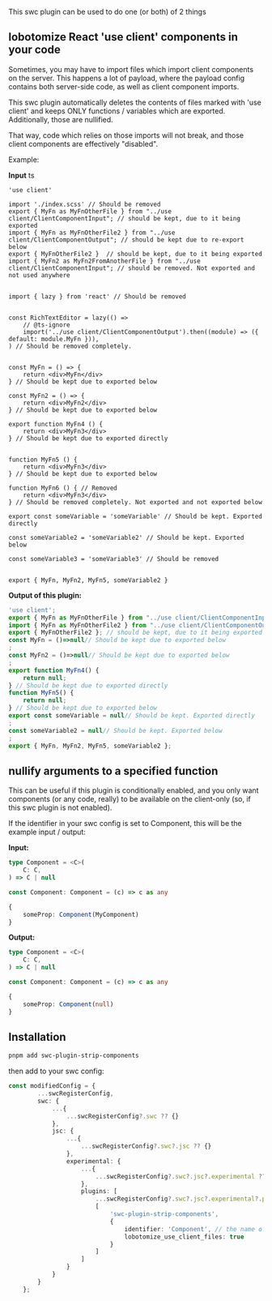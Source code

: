 This swc plugin can be used to do one (or both) of 2 things

## lobotomize React 'use client' components in your code

Sometimes, you may have to import files which import client components on the server. This happens a lot of payload, where the payload config contains both server-side code, as well as client component imports.

This swc plugin automatically deletes the contents of files marked with 'use client' and keeps ONLY functions / variables which are exported. Additionally, those are nullified.

That way, code which relies on those imports will not break, and those client components are effectively "disabled".

Example:

**Input**
ts
```
'use client'

import './index.scss' // Should be removed
export { MyFn as MyFnOtherFile } from "../use client/ClientComponentInput"; // should be kept, due to it being exported
import { MyFn as MyFnOtherFile2 } from "../use client/ClientComponentOutput"; // should be kept due to re-export below
export { MyFnOtherFile2 }  // should be kept, due to it being exported
import { MyFn2 as MyFn2FromAnotherFile } from "../use client/ClientComponentInput"; // should be removed. Not exported and not used anywhere


import { lazy } from 'react' // Should be removed


const RichTextEditor = lazy(() =>
    // @ts-ignore
    import('../use client/ClientComponentOutput').then((module) => ({ default: module.MyFn })),
) // Should be removed completely.


const MyFn = () => {
    return <div>MyFn</div>
} // Should be kept due to exported below

const MyFn2 = () => {
    return <div>MyFn2</div>
} // Should be kept due to exported below

export function MyFn4 () {
    return <div>MyFn3</div>
} // Should be kept due to exported directly


function MyFn5 () {
    return <div>MyFn3</div>
} // Should be kept due to exported below

function MyFn6 () { // Removed
    return <div>MyFn3</div>
} // Should be removed completely. Not exported and not exported below

export const someVariable = 'someVariable' // Should be kept. Exported directly

const someVariable2 = 'someVariable2' // Should be kept. Exported below

const someVariable3 = 'someVariable3' // Should be removed


export { MyFn, MyFn2, MyFn5, someVariable2 }
```

**Output of this plugin:**
```ts
'use client';
export { MyFn as MyFnOtherFile } from "../use client/ClientComponentInput"; // should be kept, due to it being exported
import { MyFn as MyFnOtherFile2 } from "../use client/ClientComponentOutput"; // should be kept due to re-export below
export { MyFnOtherFile2 }; // should be kept, due to it being exported
const MyFn = ()=>null// Should be kept due to exported below
;
const MyFn2 = ()=>null// Should be kept due to exported below
;
export function MyFn4() {
    return null;
} // Should be kept due to exported directly
function MyFn5() {
    return null;
} // Should be kept due to exported below
export const someVariable = null// Should be kept. Exported directly
;
const someVariable2 = null// Should be kept. Exported below
;
export { MyFn, MyFn2, MyFn5, someVariable2 };

```

## nullify arguments to a specified function

This can be useful if this plugin is conditionally enabled, and you only want components (or any code, really) to be available on the client-only (so, if this swc plugin is not enabled).

If the identifier in your swc config is set to Component, this will be the example input / output:

**Input:**

```ts
type Component = <C>(
    C: C,
) => C | null

const Component: Component = (c) => c as any

{
    someProp: Component(MyComponent)
}
```

**Output:**

```ts
type Component = <C>(
    C: C,
) => C | null

const Component: Component = (c) => c as any

{
    someProp: Component(null)
}
```




## Installation

```bash
pnpm add swc-plugin-strip-components
```

then add to your swc config:

```ts
const modifiedConfig = {
        ...swcRegisterConfig,
        swc: {
            ...{
                ...swcRegisterConfig?.swc ?? {}
            },
            jsc: {
                ...{
                    ...swcRegisterConfig?.swc?.jsc ?? {}
                },
                experimental: {
                    ...{
                        ...swcRegisterConfig?.swc?.jsc?.experimental ?? {}
                    },
                    plugins: [
                        ...swcRegisterConfig?.swc?.jsc?.experimental?.plugins ?? [],
                        [
                            'swc-plugin-strip-components',
                            {
                                identifier: 'Component', // the name of the function whose props should be nullified
                                lobotomize_use_client_files: true
                            }
                        ]
                    ]
                }
            }
        }
    };
```

